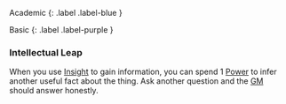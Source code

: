 Academic
{: .label .label-blue }

Basic
{: .label .label-purple }

### Intellectual Leap

When you use [Insight](Game/Core/Intelligence#Insight) to gain information, you can spend 1 [Power](Game/Core/Blocks/Power) to infer another useful fact about the thing. Ask another question and the [GM](Game/How-To-Play#GM) should answer honestly.
